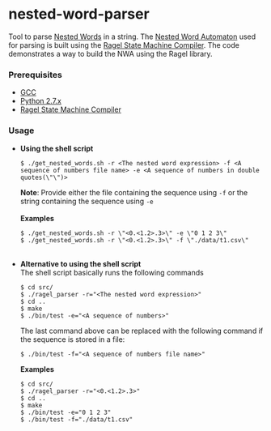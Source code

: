 # nested-word-parser
Tool to parse <a href="https://en.wikipedia.org/wiki/Nested_word" target="_blank">Nested Words</a> in a string. The <a href="https://en.wikipedia.org/wiki/Nested_word#Nested_word_automaton" target="_blank">Nested Word Automaton</a> used for parsing is built using the <a href="http://www.colm.net/open-source/ragel/">Ragel State Machine Compiler</a>. The code demonstrates a way to build the NWA using the Ragel library.
<br>
### Prerequisites
  * <a href="https://gcc.gnu.org/install/binaries.html">GCC</a>
  * <a href="https://www.python.org/downloads/">Python 2.7.x</a>
  * <a href="http://www.colm.net/open-source/ragel/">Ragel State Machine Compiler</a>

### Usage 
* **Using the shell script** <br>
     ```
     $ ./get_nested_words.sh -r <The nested word expression> -f <A sequence of numbers file name> -e <A sequence of numbers in double quotes(\"\")> 
     ```
     **Note**: Provide either the file containing the sequence using `-f` or the string containing the sequence using `-e`
     <br><br>
     **Examples** <br>
    ```
    $ ./get_nested_words.sh -r \"<0.<1.2>.3>\" -e \"0 1 2 3\"
    $ ./get_nested_words.sh -r \"<0.<1.2>.3>\" -f \"./data/t1.csv\"
    ```
    <br>
* **Alternative to using the shell script** <br>
    The shell script basically runs the following commands<br>
    ```
    $ cd src/
    $ ./ragel_parser -r="<The nested word expression>"
    $ cd ..
    $ make
    $ ./bin/test -e="<A sequence of numbers>"
    ```
    The last command above can be replaced with the following command if the sequence is stored in a file:
    ```
    $ ./bin/test -f="<A sequence of numbers file name>"
    ```
    **Examples** <br>
    ```
    $ cd src/
    $ ./ragel_parser -r="<0.<1.2>.3>"
    $ cd ..
    $ make
    $ ./bin/test -e="0 1 2 3"
    $ ./bin/test -f="./data/t1.csv"
    ```

